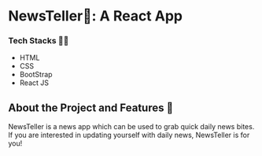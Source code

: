 # NewsTeller📰: A React App

### Tech Stacks 👨‍💻
- HTML
- CSS
- BootStrap
- React JS

## About the Project and Features 🤩
NewsTeller is a news app which can be used to grab quick daily news bites. If you are interested in updating yourself with daily news, NewsTeller is for you!